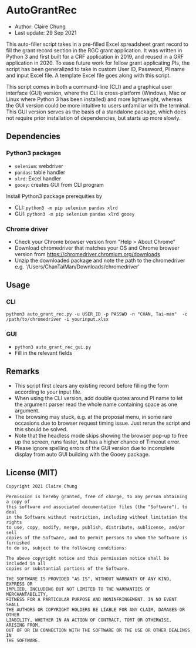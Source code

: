 # AutoGrantRec

- Author: Claire Chung
- Last update: 29 Sep 2021

This auto-filler script takes in a pre-filled Excel spreadsheet grant record
to fill the grant record section in the RGC grant application. It was written
in Python 3 and first built for a CRF application in 2019, and reused in a GRF
application in 2020. To ease future work for fellow grant applicating PIs,
the script has been generalized to take in custom User ID, Password, PI name
and input Excel file. A template Excel file goes along with this script.

This script comes in both a command-line (CLI) and a graphical user interface 
(GUI) version, where the CLI is cross-platform (Windows, Mac or Linux where 
Python 3 has been installed) and more lightweight, whereas the GUI version 
could be more intuitive to users unfamiliar with the terminal. This GUI 
version serves as the basis of a standalone package, which does not require 
prior installation of dependencies, but starts up more slowly.

## Dependencies
### Python3 packages
- `selenium`: webdriver
- `pandas`:   table handler
- `xlrd`:     Excel handler
- `gooey`:    creates GUI from CLI program

Install Python3 package prerequities by
- CLI: `python3 -m pip selenium pandas xlrd`
- GUI: `python3 -m pip selenium pandas xlrd gooey`

### Chrome driver
- Check your Chrome browser version from "Help > About Chrome"
- Download chromedriver that matches your OS and Chrome browser version from
  https://chromedriver.chromium.org/downloads
- Unzip the downloaded package and note the path to the chromedriver
  e.g. '/Users/ChanTaiMan/Downloads/chromedriver'

## Usage
### CLI
`python3 auto_grant_rec.py -u USER_ID -p PASSWD -n "CHAN, Tai-man" 
-c /path/to/chromedriver -i yourinput.xlsx`
### GUI
- `python3 auto_grant_rec_gui.py`
- Fill in the relevant fields

## Remarks
- This script first clears any existing record before filling the form according
  to your input file.
- When using the CLI version, add double quotes around PI name to let the 
  argument parser read the whole name containing space as one argument.
- The browsing may stuck, e.g. at the proposal menu, in some rare occasions due
  to browser request timing issue. Just rerun the script and this should be
  solved.
- Note that the headless mode skips showing the browser pop-up to free up the
  screen, runs faster, but has a higher chance of Timeout error.
- Please ignore spelling errors of the GUI version due to incomplete display
  from auto GUI building with the Gooey package.

## License (MIT)
```
Copyright 2021 Claire Chung

Permission is hereby granted, free of charge, to any person obtaining a copy of
this software and associated documentation files (the "Software"), to deal
in the Software without restriction, including without limitation the rights
to use, copy, modify, merge, publish, distribute, sublicense, and/or sell
copies of the Software, and to permit persons to whom the Software is furnished
to do so, subject to the following conditions:

The above copyright notice and this permission notice shall be included in all
copies or substantial portions of the Software.

THE SOFTWARE IS PROVIDED "AS IS", WITHOUT WARRANTY OF ANY KIND, EXPRESS OR
IMPLIED, INCLUDING BUT NOT LIMITED TO THE WARRANTIES OF MERCHANTABILITY,
FITNESS FOR A PARTICULAR PURPOSE AND NONINFRINGEMENT. IN NO EVENT SHALL
THE AUTHORS OR COPYRIGHT HOLDERS BE LIABLE FOR ANY CLAIM, DAMAGES OR OTHER
LIABILITY, WHETHER IN AN ACTION OF CONTRACT, TORT OR OTHERWISE, ARISING FROM,
OUT OF OR IN CONNECTION WITH THE SOFTWARE OR THE USE OR OTHER DEALINGS IN
THE SOFTWARE.
```
